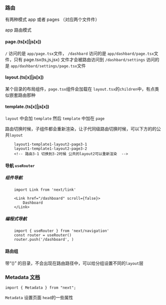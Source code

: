 ### 路由

有两种模式 app 或者 pages （对应两个文件件）

app 路由模式

#### page.(ts[x]|js[x])

`/` 访问的是 `app/page.tsx`文件，
`/dashbard` 访问的是 `app/dashbard/page.tsx`文件，只有 page.tsx(ts,js,jsx) 文件才会被路由访问到
`/dashbard/settings` 访问的是 `app/dashbard/settings/page.tsx`文件

#### layout.(ts[x]|js[x])

某个目录的布局组件，`page.tsx`组件会加载在 `layout.tsx`的`children`中，有点类似嵌套路由那种

#### template.(ts[x]|js[x])

`layout` 中会加 `template` 然后 `template` 中加在 `page`

路由切换时候，子组件都会重新渲染，让子代同级路由切换时候，可以下方的的公共`layout`

```
    layout1-template1-layout2-page3-1
    layout1-template1-layout2-page3-2
    <!-- 路由3-1 切换到3-2时候 公共的layout2可以重新渲染  -->
```

#### 导航 `useRouter`
##### 组件导航
```
    import Link from 'next/link'
    
    <Link href="/dashboard" scroll={false}>
        Dashboard
    </Link>

```

##### 编程式导航
```
    import { useRouter } from 'next/navigation'
    const router = useRouter()
    router.push('/dashboard', )
```

#### 路由组
带“()” 的目录，不会出现在路由路径中，可以给分组设置不同的`layout`层




### Metadata [文档](https://nextjs.org/docs/app/api-reference/functions/generate-metadata)

```
import { Metadata } from "next";
```

`Metadata` 设置页面 `head`的一些属性
